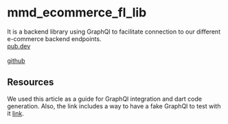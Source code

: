 # mmd_ecommerce_fl_lib

It is a backend library using GraphQl to facilitate connection to our different
e-commerce backend endpoints.<br/>
[pub.dev](https://pub.dev/packages/mmd_ecommerce_fl_lib)<br/>  
[github](https://github.com/BeshoyMelika/mmd-ecommerce-fl-lib) 

## Resources

We used this article as a guide for GraphQl integration and dart code generation.
Also, the link includes a way to have a fake GraphQl to test with it
[link](https://medium.com/@v.ditsyak/ultimate-toolchain-to-work-with-graphql-in-flutter-13aef79c6484).
